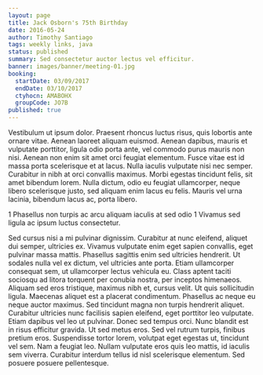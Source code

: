 ```yaml
---
layout: page
title: Jack Osborn's 75th Birthday
date: 2016-05-24
author: Timothy Santiago
tags: weekly links, java
status: published
summary: Sed consectetur auctor lectus vel efficitur.
banner: images/banner/meeting-01.jpg
booking:
  startDate: 03/09/2017
  endDate: 03/10/2017
  ctyhocn: AMABOHX
  groupCode: JO7B
published: true
---
```

Vestibulum ut ipsum dolor. Praesent rhoncus luctus risus, quis lobortis ante ornare vitae. Aenean laoreet aliquam euismod. Aenean dapibus, mauris et vulputate porttitor, ligula odio porta ante, vel commodo purus mauris non nisi. Aenean non enim sit amet orci feugiat elementum. Fusce vitae est id massa porta scelerisque et at lacus. Nulla iaculis vulputate nisi nec semper. Curabitur in nibh at orci convallis maximus. Morbi egestas tincidunt felis, sit amet bibendum lorem. Nulla dictum, odio eu feugiat ullamcorper, neque libero scelerisque justo, sed aliquam enim lacus eu felis. Mauris vel urna lacinia, bibendum lacus ac, porta libero.

1 Phasellus non turpis ac arcu aliquam iaculis at sed odio
1 Vivamus sed ligula ac ipsum luctus consectetur.

Sed cursus nisi a mi pulvinar dignissim. Curabitur at nunc eleifend, aliquet dui semper, ultricies ex. Vivamus vulputate enim eget sapien convallis, eget pulvinar massa mattis. Phasellus sagittis enim sed ultricies hendrerit. Ut sodales nulla vel ex dictum, vel ultricies ante porta. Etiam ullamcorper consequat sem, ut ullamcorper lectus vehicula eu. Class aptent taciti sociosqu ad litora torquent per conubia nostra, per inceptos himenaeos. Aliquam sed eros tristique, maximus nibh et, cursus velit. Ut quis sollicitudin ligula.
Maecenas aliquet est a placerat condimentum. Phasellus ac neque eu neque auctor maximus. Sed tincidunt magna non turpis hendrerit aliquet. Curabitur ultricies nunc facilisis sapien eleifend, eget porttitor leo vulputate. Etiam dapibus vel leo ut pulvinar. Donec sed tempus orci. Nunc blandit est in risus efficitur gravida. Ut sed metus eros. Sed vel rutrum turpis, finibus pretium eros. Suspendisse tortor lorem, volutpat eget egestas ut, tincidunt vel sem. Nam a feugiat leo. Nullam vulputate eros quis leo mattis, id iaculis sem viverra. Curabitur interdum tellus id nisl scelerisque elementum. Sed posuere posuere pellentesque.
